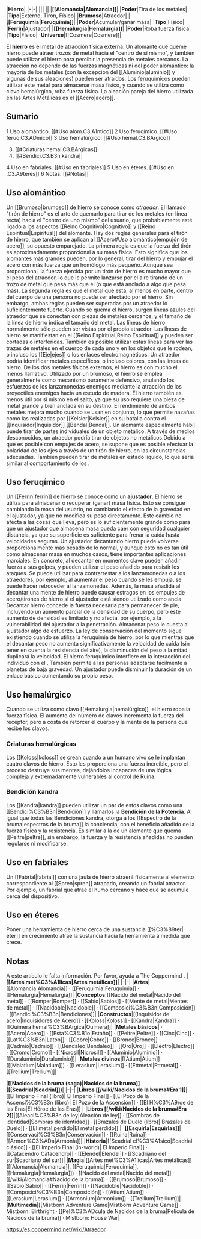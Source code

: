 

|**Hierro**|
|-|-|
|||
||
|**[[Alomancia\|Alomancia]]**|
|**Poder**|Tira de los metales|
|**Tipo**|Externo, Tirón, Físico|
|**Brumoso**|Atraedor|
|**[[Feruquimia\|Feruquimia]]**|
|**Poder**|Acumular/ganar masa|
|**Tipo**|Físico|
|**Ferrin**|Ajustador|
|**[[Hemalurgia\|Hemalurgia]]**|
|**Poder**|Roba fuerza física|
|**Tipo**|Físico|
|**Universe**|[[Cosmere\|Cosmere]]|

El **hierro** es el metal de atracción física externa. Un alomante que queme hierro puede atraer trozos de metal hacia el "centro de sí mismo", y también puede utilizar el hierro para percibir la presencia de metales cercanos. La atracción no depende de las fuerzas magnéticas ni del poder alomántico: la mayoría de los metales (con la excepción del [[Aluminio\|aluminio]] y algunas de sus aleaciones) pueden ser atraídos. Los feruquímicos pueden utilizar este metal para almacenar masa físico, y cuando se utiliza como clavo hemalúrgico, roba fuerza física.
La aleación pareja del hierro utilizada en las Artes Metálicas es el [[Acero\|acero]].

## Sumario

1 Uso alomántico. [[#Uso alom.C3.A1ntico]] 
2 Uso feruqímico. [[#Uso feruq.C3.ADmico]] 
3 Uso hemalúrgico. [[#Uso hemal.C3.BArgico]] 

3. [[#Criaturas hemal.C3.BArgicas]] 
3. [[#Bendici.C3.B3n kandra]] 


4 Uso en fabriales. [[#Uso en fabriales]] 
5 Uso en éteres. [[#Uso en .C3.A9teres]] 
6 Notas. [[#Notas]] 


## Uso alomántico
Un [[Brumoso\|brumoso]] de hierro se conoce como *atraedor*. El llamado "tirón de hierro" es el arte de quemarlo para tirar de los metales (en línea recta) hacia el "centro de uno mismo" del usuario,  que probablemente esté ligado a los aspectos [[Reino Cognitivo\|Cognitivo]] y [[Reino Espiritual\|Espiritual]] del alomante. Hay dos reglas generales para el tirón de hierro, que también se aplican al ]]Acero#Uso alomántico|empujón de acero]], su opuesto emparejado. La primera regla es que la fuerza del tirón es aproximadamente proporcional a su masa física. Esto significa que los alomantes más grandes pueden, por lo general, tirar del hierro y empujar el acero con más fuerza que un homólogo más pequeño. Aunque sea proporcional, la fuerza ejercida por un tirón de hierro es mucho mayor que el peso del atraedor, lo que le permite lanzarse por el aire tirando de un trozo de metal que pesa más que él (o que está anclado a algo que pesa más). La segunda regla es que el metal que está, al menos en parte, dentro del cuerpo de una persona no puede ser afectado por el hierro. Sin embargo, ambas reglas pueden ser superadas por un atraedor lo suficientemente fuerte.
Cuando se quema el hierro, surgen líneas azules del atraedor que se conectan con piezas de metales cercanos, y el tamaño de la línea de hierro indica el tamaño del metal. Las líneas de hierro normalmente sólo pueden ser vistas por el propio atraedor. Las líneas de hierro se manifiestan en el [[Reino Espiritual\|Reino Espiritual]] y pueden ser cortadas o interferidas. También es posible utilizar estas líneas para ver las trazas de metales en el cuerpo de cada uno y en los objetos que le rodean, o incluso los [[Eje\|ejes]] o los enlaces electromagnéticos. Un atraedor podría identificar metales específicos, o incluso colores, con las líneas de hierro.
De los dos metales físicos externos, el hierro es con mucho el menos llamativo. Utilizado por un brumoso, el hierro se emplea generalmente como mecanismo puramente defensivo, anulando los esfuerzos de los lanzamonedas enemigos mediante la atracción de los proyectiles enemigos hacia un escudo de madera. El hierro también es menos útil por sí mismo en el salto, ya que su uso requiere una pieza de metal grande y bien anclada en su destino. El rendimiento de ambos metales mejora mucho cuando se usan en conjunto, lo que permite hazañas como las realizadas por [[Kelsier\|Kelsier]] en su batalla contra el [[Inquisidor\|Inquisidor]] [[Bendal\|Bendal]].
Un alomante especialmente hábil puede tirar de partes individuales de un objeto metálico. A través de medios desconocidos, un atraedor podría tirar de objetos no metálicos.Debido a que es posible con empujes de acero, se supone que es posible efectuar la polaridad de los ejes a través de un tirón de hierro, en las circunstancias adecuadas. También pueden tirar de metales en estado líquido, lo que sería similar al comportamiento de los .

## Uso feruqímico
Un [[Ferrin\|ferrin]] de hierro se conoce como un **ajustador**. El hierro se utiliza para almacenar o recuperar (ganar) masa física. Esto se consigue cambiando la masa del usuario, no cambiando el efecto de la gravedad en el ajustador, ya que no modifica su peso directamente. Este cambio no afecta a las cosas que lleva, pero es lo suficientemente grande como para que un ajustador que almacena masa pueda caer con seguridad cualquier distancia, ya que su superficie es suficiente para frenar la caída hasta velocidades seguras.
Un ajustador decantando hierro puede volverse proporcionalmente más pesado de lo normal, y aunque esto no es tan útil como almacenar masa en muchos casos, tiene importantes aplicaciones marciales. En concreto, al decantar en momentos clave pueden añadir fuerza a sus golpes, y pueden utilizar el peso añadido para resistir los ataques. Se puede utilizar para contrarrestar a los lanzamonedas o a los atraedores, por ejemplo, al aumentar el peso cuando se les empuja, se puede hacer retroceder al lanzamonedas. Además, la masa añadida al decantar una mente de hierro puede causar estragos en los empujes de acero/tirones de hierro si el ajustador está siendo utilizado como ancla.
Decantar hierro concede la fuerza necesaria para permanecer de pie, incluyendo un aumento parcial de la densidad de su cuerpo, pero este aumento de densidad es limitado y no afecta, por ejemplo, a la vulnerabilidad del ajustador a la penetración. Almacenar peso le cuesta al ajustador algo de esfuerzo.
La ley de conservación del momento sigue existiendo cuando se utiliza la feruquimia de hierro, por lo que mientras que el decantar peso no aumenta significativamente la velocidad de caída (sin tener en cuenta la resistencia del aire), la disminución del peso a la mitad duplicará la velocidad.
El hierro feruquímico interfiere en la interacción del individuo con el . También permite a las personas adaptarse fácilmente a planetas de baja gravedad.
Un ajustador puede disminuir la duración de un enlace básico aumentando su propio peso.

## Uso hemalúrgico
Cuando se utiliza como clavo [[Hemalurgia\|hemalúrgico]], el hierro roba la fuerza física. El aumento del número de clavos incrementa la fuerza del receptor, pero a costa de retorcer el cuerpo y la mente de la persona que recibe los clavos.

### Criaturas hemalúrgicas
Los [[Koloss\|koloss]] se crean cuando a un humano vivo se le implantan cuatro clavos de hierro. Esto les proporciona una fuerza increíble, pero el proceso destruye sus mentes, dejándolos incapaces de una lógica compleja y extremadamente vulnerables al control de Ruina.

### Bendición kandra
Los [[Kandra\|kandra]] pueden utilizar un par de estos clavos como una [[Bendici%C3%B3n\|Bendición]] y llamarlos la **Bendición de la Potencia**.  Al igual que todas las Bendiciones kandra, otorga a los [[Espectro de la bruma\|espectros de la bruma]] la conciencia, con el beneficio añadido de la fuerza física y la resistencia. Es similar a la de un alomante que quema [[Peltre\|peltre]], sin embargo, la fuerza y la resistencia añadidas no pueden regularse ni modificarse.

## Uso en fabriales
Un [[Fabrial\|fabrial]] con una jaula de hierro atraerá físicamente al elemento correspondiente al [[Spren\|spren]] atrapado, creando un fabrial atractor. Por ejemplo, un fabrial que atrae el humo cercano y hace que se acumule cerca del dispositivo.

## Uso en éteres
Poner una herramienta de hierro cerca de una sustancia [[%C3%89ter\|éter]] en crecimiento atrae la sustancia hacia la herramienta a medida que crece.

## Notas

A este artículo le falta información. Por favor, ayuda a The Coppermind .
|**[[Artes met%C3%A1licas\|Artes metálicas]]**|
|-|-|
|**Artes**|[[Alomancia\|Alomancia]] · [[Feruquimia\|Feruquimia]] · [[Hemalurgia\|Hemalurgia]]|
|**Conceptos**|[[Nacido del metal\|Nacido del metal]] · [[Romper\|Romper]] · [[Sabio\|Sabios]] · [[Mente de metal\|Mentes de metal]] · [[Nacidoble\|Nacidoble]] · [[Composici%C3%B3n\|Composición]] · [[Bendici%C3%B3n\|Bendiciones]]|
|**Constructos**|[[Inquisidor de acero\|Inquisidores de Acero]] · [[Koloss\|Koloss]] · [[Kandra\|Kandra]] · [[Quimera hemal%C3%BArgica\|Quimera]]|
|**Metales básicos**| · [[Acero\|Acero]] · [[Esta%C3%B1o\|Estaño]] · [[Peltre\|Peltre]] · [[Cinc\|Cinc]] · [[Lat%C3%B3n\|Latón]] · [[Cobre\|Cobre]] · [[Bronce\|Bronce]] · [[Cadmio\|Cadmio]] · [[Bendaleo\|Bendaleo]] · [[Oro\|Oro]] · [[Electro\|Electro]] · [[Cromo\|Cromo]] · [[Nicrosil\|Nicrosil]] · [[Aluminio\|Aluminio]] · [[Duraluminio\|Duraluminio]]|
|**Metales divinos**|[[Atium\|Atium]] ([[Malatium\|Malatium]]) · [[Lerasium\|Lerasium]] · [[Ettmetal\|Ettmetal]] · [[Trellium\|Trellium]]|

|**[[Nacidos de la bruma (saga)\|Nacidos de la bruma]] ([[Scadrial\|Scadrial]])**|
|-|-|
|**Libros [[/wiki/Nacidos de la bruma#Era 1]]**|[[El Imperio Final (libro)\| El Imperio Final]] · [[El Pozo de la Ascensi%C3%B3n (libro)\| El Pozo de la Ascensión]] · [[El H%C3%A9roe de las Eras\|El Héroe de las Eras]] |
|**Libros [[/wiki/Nacidos de la bruma#Era 2]]**|[[Aleaci%C3%B3n de ley\|Aleación de ley]] · [[Sombras de identidad\|Sombras de identidad]] · [[Brazales de Duelo (libro)\| Brazales de Duelo]] · [[El metal perdido\|El metal perdido]]  |
|**[[Esquirla\|Esquirlas]]**|[[Conservaci%C3%B3n\|Conservación]] · [[Ruina\|Ruina]] · [[Armon%C3%ADa\|Armonía]]|
|**Historia**|[[Scadrial cl%C3%A1sico\|Scadrial clásico]] · [[El Imperio Final (in-world)\| El Imperio Final]] · [[Catacendro\|Catacendro]] · [[Elendel\|Elendel]] · [[Scadriano del sur\|Scadriano del sur]]|
|**Magia**|[[Artes met%C3%A1licas\|Artes metálicas]] ([[Alomancia\|Alomancia]], [[Feruquimia\|Feruquimia]], [[Hemalurgia\|Hemalurgia]]) · [[Nacido del metal\|Nacido del metal]] · [[/wiki/Alomancia#Nacido de la bruma]] · [[Brumoso\|Brumoso]] · [[Sabio\|Sabio]] · [[Ferrin\|Ferrin]] · [[Nacidoble\|Nacidoble]] · [[Composici%C3%B3n\|Composición]] · [[Atium\|Atium]] · [[Lerasium\|Lerasium]] · [[Armonium\|Armonium]] · [[Trellium\|Trellium]]|
|**Multimedia**|[[Mistborn Adventure Game\|Mistborn Adventure Game‎‎]] · Mistborn: Birthright · [[Pel%C3%ADcula de Nacidos de la bruma\|Película de Nacidos de la bruma]] · Mistborn: House War|



https://es.coppermind.net/wiki/Atraedor